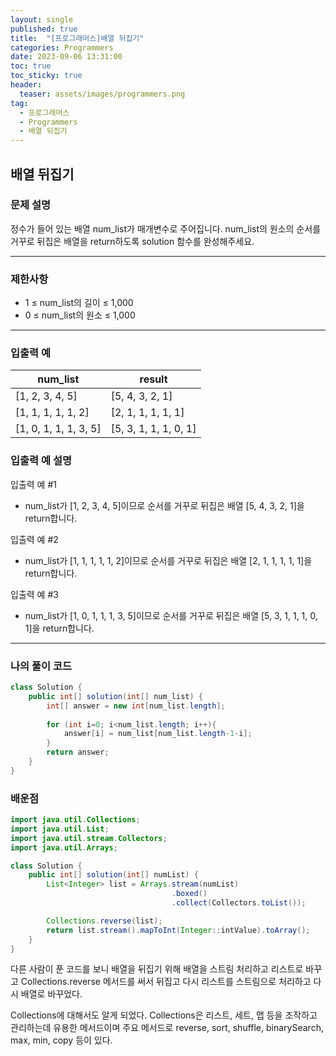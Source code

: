 ```yaml
---
layout: single
published: true
title:  "[프로그래머스]배열 뒤집기"
categories: Programmers
date: 2023-09-06 13:31:00
toc: true
toc_sticky: true
header:
  teaser: assets/images/programmers.png
tag:   
  - 프로그래머스
  - Programmers
  - 배열 뒤집기
---
```


## 배열 뒤집기

### 문제 설명
정수가 들어 있는 배열 num_list가 매개변수로 주어집니다. num_list의 원소의 순서를 거꾸로 뒤집은 배열을 return하도록 solution 함수를 완성해주세요.


----------------

### 제한사항

* 1 ≤ num_list의 길이 ≤ 1,000
* 0 ≤ num_list의 원소 ≤ 1,000


----------------

### 입출력 예

|num_list  |result|
|---|---|
|[1, 2, 3, 4, 5]   |   [5, 4, 3, 2, 1]|
|[1, 1, 1, 1, 1, 2]	|	[2, 1, 1, 1, 1, 1]|
|[1, 0, 1, 1, 1, 3, 5]|[5, 3, 1, 1, 1, 0, 1]|


### 입출력 예 설명

입출력 예 #1
* num_list가 [1, 2, 3, 4, 5]이므로 순서를 거꾸로 뒤집은 배열 [5, 4, 3, 2, 1]을 return합니다.
  
입출력 예 #2
* num_list가 [1, 1, 1, 1, 1, 2]이므로 순서를 거꾸로 뒤집은 배열 [2, 1, 1, 1, 1, 1]을 return합니다.

입출력 예 #3
* num_list가 [1, 0, 1, 1, 1, 3, 5]이므로 순서를 거꾸로 뒤집은 배열 [5, 3, 1, 1, 1, 0, 1]을 return합니다.




----------------

### 나의 풀이 코드

```java
class Solution {
    public int[] solution(int[] num_list) {
        int[] answer = new int[num_list.length];
        
        for (int i=0; i<num_list.length; i++){
            answer[i] = num_list[num_list.length-1-i];
        }
        return answer;
    }
}
```
<p>

</p>



### 배운점

```java
import java.util.Collections;
import java.util.List;
import java.util.stream.Collectors;
import java.util.Arrays;

class Solution {
    public int[] solution(int[] numList) {
        List<Integer> list = Arrays.stream(numList)
                                    .boxed()
                                    .collect(Collectors.toList());

        Collections.reverse(list);
        return list.stream().mapToInt(Integer::intValue).toArray();
    }
}


```
<p>
다른 사람이 푼 코드를 보니 배열을 뒤집기 위해 배열을 스트림 처리하고 리스트로 바꾸고 Collections.reverse 메서드를 써서 뒤집고 다시 리스트를 스트림으로 처리하고 다시 배열로 바꾸었다. 
</p>

<p>
Collections에 대해서도 알게 되었다. 
Collections은 리스트, 세트, 맵 등을 조작하고 관리하는데 유용한 메서드이며 주요 메서드로 reverse, sort, shuffle, binarySearch, max, min, copy 등이 있다.
</p>

